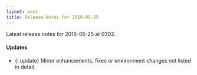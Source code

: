 ```yaml
---
layout: post
title: Release Notes for 2016-05-25
---
```


Latest release notes for 2016-05-25 at 0302.

<div class='updates' markdown='1'>

#### Updates

- {:.update} Minor enhancements, fixes or environment changes not listed in detail.

</div>


